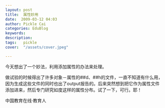```yaml
---
layout: post  
title:  属性妙用  
date:  2009-03-12 04:03  
author: Pickle Cai  
categories: EduBlog  
keywords: 
description:   
tags:	pickle   
cover:  "/assets/cover.jpeg"  

---  
```

    
今天想出了一个妙法，利用添加属性的办法来处理。



做试验的时候得出了许多对象－属性的##d、##h的文件，一直不知道有什么用，因为生成这些文件的同时也出了output报告的。后来突然想到把它作为属性文件添加进来，然后专门研究如度这样的属性分布。试了一下，可行。耶！



		    
 中国教育在线·教育人

